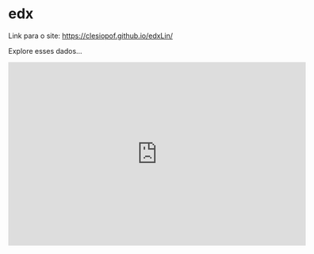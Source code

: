 # edx

Link para o site: https://clesiopof.github.io/edxLin/

Explore esses dados...
<iframe width="600" height="371" seamless frameborder="0" scrolling="no" src="https://docs.google.com/spreadsheets/d/1_IFZkojuZfEt_cQ1aqQhhRdhTRJfCgjhdc99lLsLz10/pubchart?oid=192545331&amp;format=interactive"></iframe>
